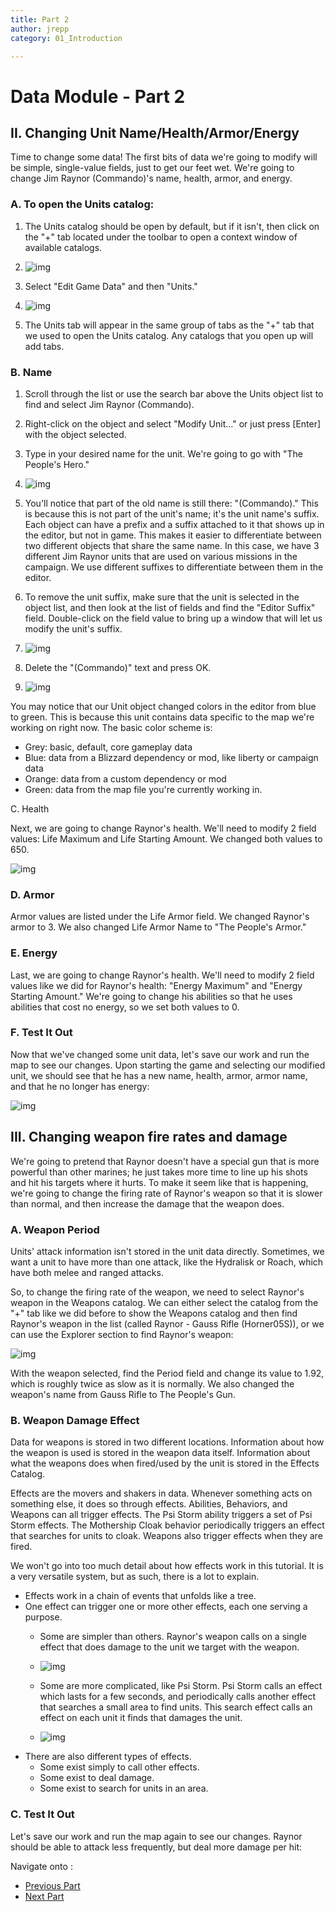 ```yaml
---
title: Part 2
author: jrepp
category: 01_Introduction

---
```

# Data Module - Part 2

## II. Changing Unit Name/Health/Armor/Energy

Time to change some data! The first bits of data we're going to modify will be simple, single-value fields, just to get our feet wet. We're going to change Jim Raynor (Commando)'s name, health, armor, and energy.

### A. To open the Units catalog:

1. The Units catalog should be open by default, but if it isn't, then click on the "+" tab located under the toolbar to open a context window of available catalogs.
2. ![img](016-changingunitvalues-opencatalogcontextmenu.jpg)

3. Select "Edit Game Data" and then "Units."
4. ![img](017-changingunitvalues-openunitscatalog.jpg)

5. The Units tab will appear in the same group of tabs as the "+" tab that we used to open the Units catalog. Any catalogs that you open up will add tabs.

### B. Name

1. Scroll through the list or use the search bar above the Units object list to find and select Jim Raynor (Commando).
2. Right-click on the object and select "Modify Unit..." or just press [Enter] with the object selected.
3. Type in your desired name for the unit. We're going to go with "The People's Hero."
4. ![img](018-changingunitvalues-unitpropertieswindow.jpg)

5. You'll notice that part of the old name is still there: "(Commando)." This is because this is not part of the unit's name; it's the unit name's suffix. Each object can have a prefix and a suffix attached to it that shows up in the editor, but not in game. This makes it easier to differentiate between two different objects that share the same name. In this case, we have 3 different Jim Raynor units that are used on various missions in the campaign. We use different suffixes to differentiate between them in the editor.
6. To remove the unit suffix, make sure that the unit is selected in the object list, and then look at the list of fields and find the "Editor Suffix" field. Double-click on the field value to bring up a window that will let us modify the unit's suffix.
7. ![img](019-changingunitvalues-doubleclickfieldvalue.jpg)

8. Delete the "(Commando)" text and press OK.
9. ![img](020-changingunitvalues-editorsuffixwindow.jpg)

You may notice that our Unit object changed colors in the editor from blue to green. This is because this unit contains data specific to the map we're working on right now. The basic color scheme is:

- Grey: basic, default, core gameplay data
- Blue: data from a Blizzard dependency or mod, like liberty or campaign data
- Orange: data from a custom dependency or mod
- Green: data from the map file you're currently working in.



C. Health

Next, we are going to change Raynor's health. We'll need to modify 2 field values: Life Maximum and Life Starting Amount. We changed both values to 650.

![img](021-changingunitvalues-changedhealthvalues.jpg)

### D. Armor

Armor values are listed under the Life Armor field. We changed Raynor's armor to 3. We also changed Life Armor Name to "The People's Armor."

### E. Energy

Last, we are going to change Raynor's health. We'll need to modify 2 field values like we did for Raynor's health: "Energy Maximum" and "Energy Starting Amount." We're going to change his abilities so that he uses abilities that cost no energy, so we set both values to 0.

### F. Test It Out

Now that we've changed some unit data, let's save our work and run the map to see our changes. Upon starting the game and selecting our modified unit, we should see that he has a new name, health, armor, armor name, and that he no longer has energy:

![img](022-changingunitvalues-changedvaluesingame.jpg)



## III. Changing weapon fire rates and damage

We're going to pretend that Raynor doesn't have a special gun that is more powerful than other marines; he just takes more time to line up his shots and hit his targets where it hurts. To make it seem like that is happening, we're going to change the firing rate of Raynor's weapon so that it is slower than normal, and then increase the damage that the weapon does.

### A. Weapon Period

Units' attack information isn't stored in the unit data directly. Sometimes, we want a unit to have more than one attack, like the Hydralisk or Roach, which have both melee and ranged attacks.

So, to change the firing rate of the weapon, we need to select Raynor's weapon in the Weapons catalog. We can either select the catalog from the "+" tab like we did before to show the Weapons catalog and then find Raynor's weapon in the list (called Raynor - Gauss Rifle (Horner05S)), or we can use the Explorer section to find Raynor's weapon:

![img](023-changingunitvalues-selectweapon.jpg)

With the weapon selected, find the Period field and change its value to 1.92, which is roughly twice as slow as it is normally. We also changed the weapon's name from Gauss Rifle to The People's Gun.

### B. Weapon Damage Effect

Data for weapons is stored in two different locations. Information about how the weapon is used is stored in the weapon data itself. Information about what the weapons does when fired/used by the unit is stored in the Effects Catalog.

Effects are the movers and shakers in data. Whenever something acts on something else, it does so through effects. Abilities, Behaviors, and Weapons can all trigger effects. The Psi Storm ability triggers a set of Psi Storm effects. The Mothership Cloak behavior periodically triggers an effect that searches for units to cloak. Weapons also trigger effects when they are fired.

We won't go into too much detail about how effects work in this tutorial. It is a very versatile system, but as such, there is a lot to explain.

- Effects work in a chain of events that unfolds like a tree.
- One effect can trigger one or more other effects, each one serving a purpose.
  - Some are simpler than others. Raynor's weapon calls on a single effect that does damage to the unit we target with the weapon.
  - ![img](024-changingeffectsvalues-raynorweaponeffectstree.jpg)

  - Some are more complicated, like Psi Storm. Psi Storm calls an effect which lasts for a few seconds, and periodically calls another effect that searches a small area to find units. This search effect calls an effect on each unit it finds that damages the unit.
  - ![img](025-changingeffectsvalues-psistormeffectstree.jpg)
- There are also different types of effects.
  - Some exist simply to call other effects.
  - Some exist to deal damage.
  - Some exist to search for units in an area.





### C. Test It Out

Let's save our work and run the map again to see our changes. Raynor should be able to attack less frequently, but deal more damage per hit:


Navigate onto :

- [Previous Part](../1)
- [Next Part](../3)